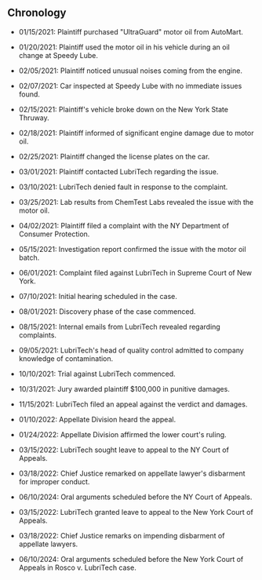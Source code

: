 ## Chronology

- 01/15/2021: Plaintiff purchased "UltraGuard" motor oil from AutoMart.

- 01/20/2021: Plaintiff used the motor oil in his vehicle during an oil change at Speedy Lube.

- 02/05/2021: Plaintiff noticed unusual noises coming from the engine.

- 02/07/2021: Car inspected at Speedy Lube with no immediate issues found.

- 02/15/2021: Plaintiff's vehicle broke down on the New York State Thruway.

- 02/18/2021: Plaintiff informed of significant engine damage due to motor oil.

- 02/25/2021: Plaintiff changed the license plates on the car.

- 03/01/2021: Plaintiff contacted LubriTech regarding the issue.

- 03/10/2021: LubriTech denied fault in response to the complaint.

- 03/25/2021: Lab results from ChemTest Labs revealed the issue with the motor oil.

- 04/02/2021: Plaintiff filed a complaint with the NY Department of Consumer Protection.

- 05/15/2021: Investigation report confirmed the issue with the motor oil batch.

- 06/01/2021: Complaint filed against LubriTech in Supreme Court of New York.

- 07/10/2021: Initial hearing scheduled in the case.

- 08/01/2021: Discovery phase of the case commenced.

- 08/15/2021: Internal emails from LubriTech revealed regarding complaints.

- 09/05/2021: LubriTech's head of quality control admitted to company knowledge of contamination.

- 10/10/2021: Trial against LubriTech commenced.

- 10/31/2021: Jury awarded plaintiff $100,000 in punitive damages.

- 11/15/2021: LubriTech filed an appeal against the verdict and damages.

- 01/10/2022: Appellate Division heard the appeal.

- 01/24/2022: Appellate Division affirmed the lower court's ruling.

- 03/15/2022: LubriTech sought leave to appeal to the NY Court of Appeals.

- 03/18/2022: Chief Justice remarked on appellate lawyer's disbarment for improper conduct.

- 06/10/2024: Oral arguments scheduled before the NY Court of Appeals.

- 03/15/2022: LubriTech granted leave to appeal to the New York Court of Appeals.

- 03/18/2022: Chief Justice remarks on impending disbarment of appellate lawyers.

- 06/10/2024: Oral arguments scheduled before the New York Court of Appeals in Rosco v. LubriTech case.